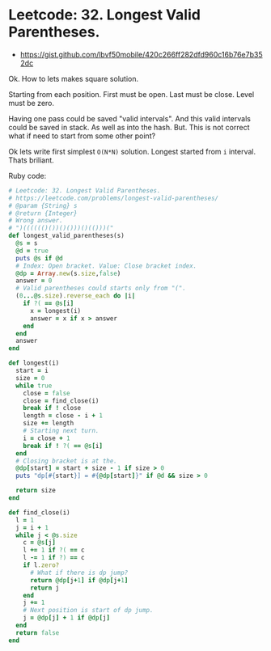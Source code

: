 # Leetcode: 32. Longest Valid Parentheses.

- https://gist.github.com/lbvf50mobile/420c266ff282dfd960c16b76e7b352dc

Ok. How to lets makes square solution.

Starting from each position. First must be open. Last must be close.
Level must be zero.

Having one pass could be saved "valid intervals". And this valid intervals could be saved in stack. As well as into the hash. But. This is not correct what if need to start from some other point?

Ok lets write first simplest `O(N*N)` solution.
Longest started from `i` interval. Thats briliant.

Ruby code:
```Ruby
# Leetcode: 32. Longest Valid Parentheses.
# https://leetcode.com/problems/longest-valid-parentheses/
# @param {String} s
# @return {Integer}
# Wrong answer.
# ")(((((()())()()))()(()))("
def longest_valid_parentheses(s)
  @s = s
  @d = true
  puts @s if @d
  # Index: Open bracket. Value: Close bracket index.
  @dp = Array.new(s.size,false)
  answer = 0
  # Valid parentheses could starts only from "(".
  (0...@s.size).reverse_each do |i|
    if ?( == @s[i]
      x = longest(i) 
      answer = x if x > answer
    end
  end
  answer
end

def longest(i)
  start = i
  size = 0
  while true
    close = false
    close = find_close(i)
    break if ! close
    length = close - i + 1
    size += length 
    # Starting next turn.
    i = close + 1
    break if ! ?( == @s[i]
  end
  # Closing bracket is at the.
  @dp[start] = start + size - 1 if size > 0
  puts "dp[#{start}] = #{@dp[start]}" if @d && size > 0

  return size
end

def find_close(i)
  l = 1
  j = i + 1
  while j < @s.size
    c = @s[j]
    l += 1 if ?( == c 
    l -= 1 if ?) == c
    if l.zero?
      # What if there is dp jump?
      return @dp[j+1] if @dp[j+1]
      return j
    end
    j += 1
    # Next position is start of dp jump.
    j = @dp[j] + 1 if @dp[j]
  end
  return false
end
```
